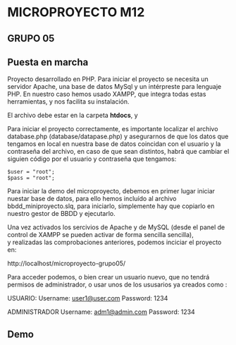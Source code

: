 # MICROPROYECTO M12

## GRUPO 05

## Puesta en marcha

Proyecto desarrollado en PHP.
Para iniciar el proyecto se necesita un servidor Apache, una base de datos MySql y un intérpreste para lenguaje PHP.
En nuestro caso hemos usado XAMPP, que integra todas estas herramientas, y nos facilita su instalación.

El archivo debe estar en la carpeta **htdocs**, y

Para iniciar el proyecto correctamente, es importante localizar el archivo database.php (database/datapase.php) y asegurarnos
de que los datos que tengamos en local en nuestra base de datos coincidan con el usuario y la contraseña del archivo, en caso de que sean
distintos, habrá que cambiar el siguien código por el usuario y contraseña que tengamos:

    $user = "root";
    $pass = "root";

Para iniciar la demo del microproyecto, debemos en primer lugar iniciar nuestar base de datos, para ello hemos incluído al archivo bbdd_miniproyecto.slq,
para iniciarlo, simplemente hay que copiarlo en nuestro gestor de BBDD y ejecutarlo.

Una vez activados los sercivios de Apache y de MySQL (desde el panel de control de XAMPP se pueden activar de forma sencilla sencilla),  
y realizadas las comprobaciones anteriores, podemos inciciar el proyecto en:

http://localhost/microproyecto-grupo05/

Para acceder podemos, o bien crear un usuario nuevo, que no tendrá permisos de administrador, o usar unos de los ususarios ya creados como :

USUARIO:
Username: user1@user.com
Password: 1234

ADMINISTRADOR
Username: adm1@admin.com
Password: 1234

## Demo
